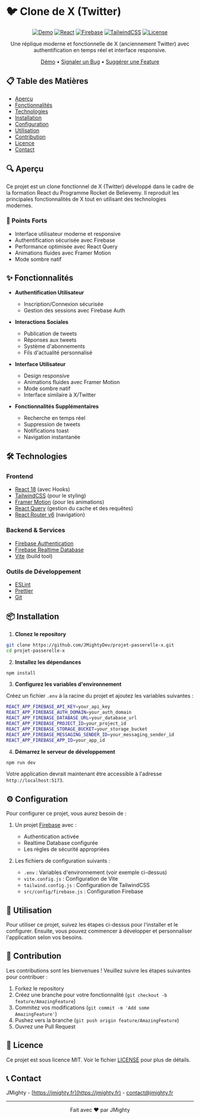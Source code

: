 <!-- markdownlint-disable MD033 -->
<!-- markdownlint-disable MD029 -->

# 🐦 Clone de X (Twitter)

<div align="center">

[![Demo](https://img.shields.io/badge/Demo-Live%20Site-blue)](https://jmighty.fr/x/)
[![React](https://img.shields.io/badge/React-18-61dafb)](https://react.dev/)
[![Firebase](https://img.shields.io/badge/Firebase-Latest-orange)](https://firebase.google.com/)
[![TailwindCSS](https://img.shields.io/badge/TailwindCSS-Latest-38bdf8)](https://tailwindcss.com/)
[![License](https://img.shields.io/badge/License-MIT-green)](https://opensource.org/licenses/MIT)

Une réplique moderne et fonctionnelle de X (anciennement Twitter) avec authentification en temps réel et interface responsive.

[Démo](https://jmighty.fr/x/) • [Signaler un Bug](https://github.com/JMightyDev/projet-passerelle-x/issues) • [Suggérer une Feature](https://github.com/JMightyDev/projet-passerelle-x/issues)

</div>

## 📋 Table des Matières

- [Aperçu](#-aperçu)
- [Fonctionnalités](#-fonctionnalités)
- [Technologies](#️-technologies)
- [Installation](#-installation)
- [Configuration](#️-configuration)
- [Utilisation](#-utilisation)
- [Contribution](#-contribution)
- [Licence](#-licence)
- [Contact](#-contact)

## 🔍 Aperçu

Ce projet est un clone fonctionnel de X (Twitter) développé dans le cadre de la formation React du Programme Rocket de Believemy. Il reproduit les principales fonctionnalités de X tout en utilisant des technologies modernes.

### 🌟 Points Forts

- Interface utilisateur moderne et responsive
- Authentification sécurisée avec Firebase
- Performance optimisée avec React Query
- Animations fluides avec Framer Motion
- Mode sombre natif

## ✨ Fonctionnalités

- **Authentification Utilisateur**

  - Inscription/Connexion sécurisée
  - Gestion des sessions avec Firebase Auth

- **Interactions Sociales**

  - Publication de tweets
  - Réponses aux tweets
  - Système d'abonnements
  - Fils d'actualité personnalisé

- **Interface Utilisateur**

  - Design responsive
  - Animations fluides avec Framer Motion
  - Mode sombre natif
  - Interface similaire à X/Twitter

- **Fonctionnalités Supplémentaires**
  - Recherche en temps réel
  - Suppression de tweets
  - Notifications toast
  - Navigation instantanée

## 🛠️ Technologies

### Frontend

- [React 18](https://react.dev/) (avec Hooks)
- [TailwindCSS](https://tailwindcss.com/) (pour le styling)
- [Framer Motion](https://www.framer.com/motion/) (pour les animations)
- [React Query](https://tanstack.com/query/latest) (gestion du cache et des requêtes)
- [React Router v6](https://reactrouter.com/) (navigation)

### Backend & Services

- [Firebase Authentication](https://firebase.google.com/products/auth)
- [Firebase Realtime Database](https://firebase.google.com/products/realtime-database)
- [Vite](https://vitejs.dev/) (build tool)

### Outils de Développement

- [ESLint](https://eslint.org/)
- [Prettier](https://prettier.io/)
- [Git](https://git-scm.com/)

## 📦 Installation

1. **Clonez le repository**

```bash
git clone https://github.com/JMightyDev/projet-passerelle-x.git
cd projet-passerelle-x
```

2. **Installez les dépendances**

```bash
npm install
```

3. **Configurez les variables d'environnement**

Créez un fichier `.env` à la racine du projet et ajoutez les variables suivantes :

```bash
REACT_APP_FIREBASE_API_KEY=your_api_key
REACT_APP_FIREBASE_AUTH_DOMAIN=your_auth_domain
REACT_APP_FIREBASE_DATABASE_URL=your_database_url
REACT_APP_FIREBASE_PROJECT_ID=your_project_id
REACT_APP_FIREBASE_STORAGE_BUCKET=your_storage_bucket
REACT_APP_FIREBASE_MESSAGING_SENDER_ID=your_messaging_sender_id
REACT_APP_FIREBASE_APP_ID=your_app_id
```

4. **Démarrez le serveur de développement**

```bash
npm run dev
```

Votre application devrait maintenant être accessible à l'adresse `http://localhost:5173`.

## ⚙️ Configuration

Pour configurer ce projet, vous aurez besoin de :

1. Un projet [Firebase](https://console.firebase.google.com/) avec :

   - Authentication activée
   - Realtime Database configurée
   - Les règles de sécurité appropriées

2. Les fichiers de configuration suivants :
   - `.env` : Variables d'environnement (voir exemple ci-dessus)
   - `vite.config.js` : Configuration de Vite
   - `tailwind.config.js` : Configuration de TailwindCSS
   - `src/config/firebase.js` : Configuration Firebase

## 🚀 Utilisation

Pour utiliser ce projet, suivez les étapes ci-dessus pour l'installer et le configurer. Ensuite, vous pouvez commencer à développer et personnaliser l'application selon vos besoins.

## 🤝 Contribution

Les contributions sont les bienvenues ! Veuillez suivre les étapes suivantes pour contribuer :

1. Forkez le repository
2. Créez une branche pour votre fonctionnalité (`git checkout -b feature/AmazingFeature`)
3. Commitez vos modifications (`git commit -m 'Add some AmazingFeature'`)
4. Pushez vers la branche (`git push origin feature/AmazingFeature`)
5. Ouvrez une Pull Request

## 📄 Licence

Ce projet est sous licence MIT. Voir le fichier [LICENSE](LICENSE) pour plus de détails.

## 📞 Contact

JMighty - [https://jmighty.fr](https://jmighty.fr) - [contact@jmighty.fr](mailto:contact@jmighty.fr)

---

<div align="center">
Fait avec ❤️ par JMighty
</div>
